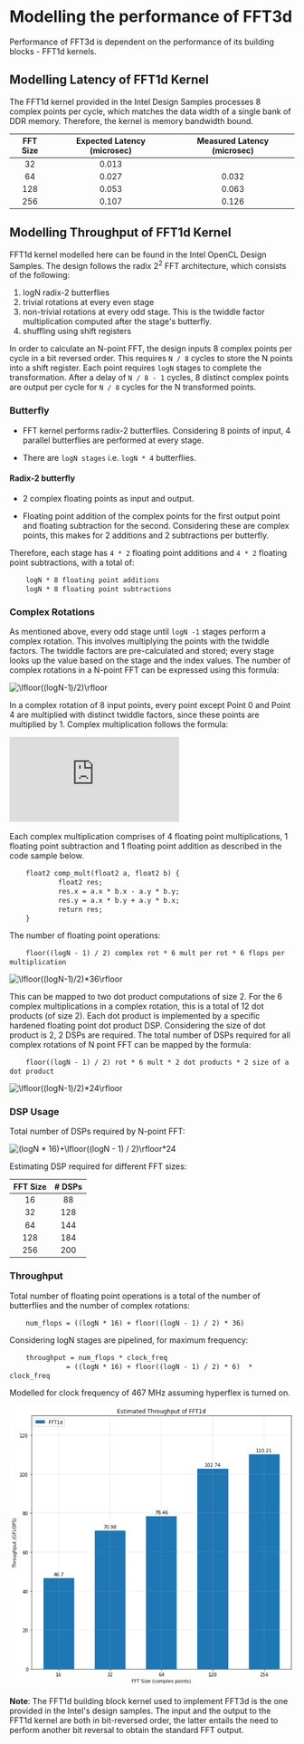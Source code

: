 # Modelling the performance of FFT3d

Performance of FFT3d is dependent on the performance of its building blocks - FFT1d kernels.

## Modelling Latency of FFT1d Kernel

The FFT1d kernel provided in the Intel Design Samples processes 8 complex points per cycle, which matches the data width of a single bank of DDR memory. Therefore, the kernel is memory bandwidth bound.

| FFT Size | Expected Latency (microsec)  |   Measured Latency (microsec)   |
|:--------:|:------------------:|:------------------:|
|    32    |      0.013         |                    |  
|    64    |      0.027         |     0.032          |
|    128   |      0.053         |    0.063           |
|    256   |      0.107         |    0.126           |

## Modelling Throughput of FFT1d Kernel

FFT1d kernel modelled here can be found in the Intel OpenCL Design Samples. The design follows the radix 2<sup>2</sup> FFT architecture, which consists of the following:

1. logN radix-2 butterflies
2. trivial rotations at every even stage
3. non-trivial rotations at every odd stage. This is the twiddle factor multiplication computed after the stage's butterfly.
4. shuffling using shift registers

In order to calculate an N-point FFT, the design inputs 8 complex points per cycle in a bit reversed order. This requires `N / 8` cycles to store the N points into a shift register. Each point requires `logN` stages to complete the transformation. After a delay of `N / 8 - 1` cycles, 8 distinct complex points are output per cycle for `N / 8` cycles for the N transformed points.

### Butterfly

- FFT kernel performs radix-2 butterflies. Considering 8 points of input, 4 parallel butterflies are performed at every stage.

- There are `logN stages` i.e. `logN * 4` butterflies.

#### Radix-2 butterfly

- 2 complex floating points as input and output.

- Floating point addition of the complex points for the first output point and floating subtraction for the second. Considering these are complex points, this makes for 2 additions and 2 subtractions per butterfly.

Therefore, each stage has `4 * 2` floating point additions and `4 * 2` floating point subtractions, with a total of:

        logN * 8 floating point additions 
        logN * 8 floating point subtractions

### Complex Rotations

As mentioned above, every odd stage until `logN -1` stages perform a complex rotation. This involves multiplying the points with the twiddle factors. The twiddle factors are pre-calculated and stored; every stage looks up the value based on the stage and the index values. The number of complex rotations in a N-point FFT can be expressed using this formula:

![\lfloor((logN-1)/2)\rfloor](https://latex.codecogs.com/svg.latex?\lfloor((logN-1)/2)\rfloor)

In a complex rotation of 8 input points, every point except Point 0 and Point 4 are multiplied with distinct twiddle factors, since these points are multiplied by 1. Complex multiplication follows the formula:

![(x+yi)(a+bi)=(xa-yb)+(xb+ya)i](https://latex.codecogs.com/svg.latex?(x&plus;yi)(a&plus;bi)=(xa-yb)&plus;(xb&plus;ya)i)

Each complex multiplication comprises of 4 floating point multiplications, 1 floating point subtraction and 1 floating point addition as described in the code sample below.

        float2 comp_mult(float2 a, float2 b) {
                float2 res;
                res.x = a.x * b.x - a.y * b.y;
                res.y = a.x * b.y + a.y * b.x;
                return res;
        }

The number of floating point operations:

        floor((logN - 1) / 2) complex rot * 6 mult per rot * 6 flops per multiplication 
![\lfloor((logN-1)/2)*36\rfloor](https://latex.codecogs.com/svg.latex?\lfloor((logN-1)/2)*36\rfloor)

This can be mapped to two dot product computations of size 2. For the 6 complex multiplications in a complex rotation, this is a total of 12 dot products (of size 2). Each dot product is implemented by a specific hardened floating point dot product DSP. Considering the size of dot product is 2, 2 DSPs are required. The total number of DSPs required for all complex rotations of N point FFT can be mapped by the formula:

        floor((logN - 1) / 2) rot * 6 mult * 2 dot products * 2 size of a dot product

![\lfloor((logN-1)/2)*24\rfloor](https://latex.codecogs.com/svg.latex?\lfloor((logN-1)/2)*24\rfloor)
### DSP Usage

Total number of DSPs required by N-point FFT:

![(logN * 16)+\lfloor((logN - 1) / 2)\rfloor*24](https://latex.codecogs.com/svg.latex?(logN&space;*&space;16)&plus;\lfloor((logN&space;-&space;1)&space;/&space;2)\rfloor*24)

Estimating DSP required for different FFT sizes:

| FFT Size | # DSPs |
|:--------:|:------:|
|    16    |   88   |
|    32    |   128  |
|    64    |   144  |
|    128   |   184  |
|    256   |   200  |

### Throughput

Total number of floating point operations is a total of the number of butterflies and the number of complex rotations:

        num_flops = ((logN * 16) + floor((logN - 1) / 2) * 36) 

Considering logN stages are pipelined, for maximum frequency:

        throughput = num_flops * clock_freq
                  = ((logN * 16) + floor((logN - 1) / 2) * 6)  * clock_freq

Modelled for clock frequency of 467 MHz assuming hyperflex is turned on.

![Throughput for different FFT1d Sizes](common/fft1d_throughput.png)

**Note**: The FFT1d building block kernel used to implement FFT3d is the one provided in the Intel's design samples. The input and the output to the FFT1d kernel are both in bit-reversed order, the latter entails the need to perform another bit reversal to obtain the standard FFT output.
